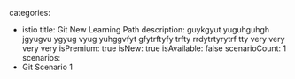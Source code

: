 categories:
  - istio
title: Git New Learning Path
description: guykgyut yuguhguhgh jgyugvu ygyug vyug yuhggvfyt gfytrftyfy trfty rrdytrtyrytrf tty very very very very
isPremium: true
isNew: true
isAvailable: false
scenarioCount: 1
scenarios:
  - Git Scenario 1
